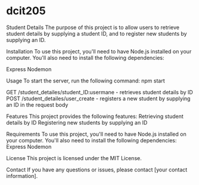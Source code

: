 # dcit205
Student Details
The purpose of this project is to allow users to retrieve student details by supplying a student ID, and to register new students by supplying an ID.

Installation
To use this project, you'll need to have Node.js installed on your computer. You'll also need to install the following dependencies:

Express
Nodemon

Usage
To start the server, run the following command:
npm start

GET /student_detailes/student_ID:usermane - retrieves student details by ID
POST /student_detailes/user_create - registers a new student by supplying an ID in the request body

Features
This project provides the following features:
Retrieving student details by ID
Registering new students by supplying an ID

Requirements
To use this project, you'll need to have Node.js installed on your computer. You'll also need to install the following dependencies:
Express
Nodemon

License
This project is licensed under the MIT License.

Contact
If you have any questions or issues, please contact [your contact information].
